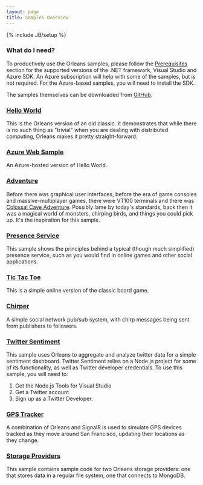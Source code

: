 ```yaml
---
layout: page
title: Samples Overview
---
```

{% include JB/setup %}

### What do I need?
To productively use the Orleans samples, please follow the [Prerequisites](/orleans/Prerequisites) section for the supported versions of the .NET framework, Visual Studio and Azure SDK.
An Azure subscription will help with some of the samples, but is not required. For the Azure-based samples, you will need to install the SDK.

The samples themselves can be downloaded from [GitHub](https://github.com/dotnet/orleans/tree/master/Samples).


### [Hello World](Hello-World)

This is the Orleans version of an old classic. It demonstrates that while there is no such thing as "trivial" when you are dealing with distributed computing, Orleans makes it pretty straight-forward.

### [Azure Web Sample](Azure-Web-Sample)

An Azure-hosted version of Hello World.

### [Adventure](Adventure)

Before there was graphical user interfaces, before the era of game consoles and massive-multiplayer games, there were VT100 terminals and there was [Colossal Cave Adventure](http://en.wikipedia.org/wiki/Colossal_Cave_Adventure). Possibly lame by today's standards, back then it was a magical world of monsters, chirping birds, and things you could pick up. It's the inspiration for this sample.

### [Presence Service](Presence-Service)

This sample shows the principles behind a typical (though much simplified) presence service, such as you would find in online games and other social applications.

### [Tic Tac Toe](Tic-Tac-Toe)

This is a simple online version of the classic board game.

### [Chirper](Chirper)

A simple social network pub/sub system, with chirp messages being sent from publishers to followers.

### [Twitter Sentiment](Twitter-Sentiment)

This sample uses Orleans to aggregate and analyze twitter data for a simple sentiment dashboard.
Twitter Sentiment relies on a Node.js project for some of its functionality, as well as Twitter developer credentials. To use this sample, you will need to:

1. Get the Node.js Tools for Visual Studio 
2. Get a Twitter account 
3. Sign up as a Twitter Developer. 

### [GPS Tracker](GPS-Tracker)

A combination of Orleans and SignalR is used to simulate GPS devices tracked as they move around San Francisco, updating their locations as they change.

### [Storage Providers](Storage-Providers)

This sample contains sample code for two Orleans storage providers: one that stores data in a regular file system, one that connects to MongoDB.

